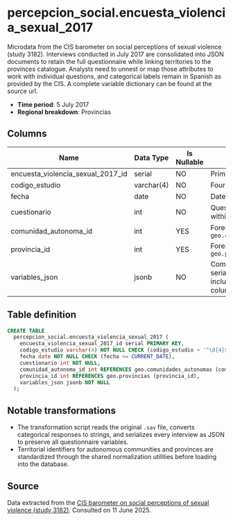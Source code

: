 # percepcion_social.encuesta_violencia_sexual_2017

Microdata from the CIS barometer on social perceptions of sexual violence (study 3182). Interviews conducted in July 2017 are consolidated into JSON documents to retain the full questionnaire while linking territories to the provinces catalogue. Analysts need to unnest or map those attributes to work with individual questions, and categorical labels remain in Spanish as provided by the CIS. A complete variable dictionary can be found at the source url.

- **Time period**: 5 July 2017
- **Regional breakdown**: Provincias

## Columns

| Name | Data Type | Is Nullable | Description |
| --- | --- | --- | --- |
| encuesta_violencia_sexual_2017_id | serial | NO | Primary key |
| codigo_estudio | varchar(4) | NO | Four-digit CIS study code |
| fecha | date | NO | Date of the study |
| cuestionario | int | NO | Questionnaire number within the study |
| comunidad_autonoma_id | int | YES | Foreign key to `geo.comunidades_autonomas` |
| provincia_id | int | YES | Foreign key to `geo.provincias` |
| variables_json | jsonb | NO | Complete survey record serialized as JSON, including all original columns and labels |

## Table definition

```sql
CREATE TABLE
  percepcion_social.encuesta_violencia_sexual_2017 (
    encuesta_violencia_sexual_2017_id serial PRIMARY KEY,
    codigo_estudio varchar(4) NOT NULL CHECK (codigo_estudio ~ '^\d{4}$'),
    fecha date NOT NULL CHECK (fecha <= CURRENT_DATE),
    cuestionario int NOT NULL,
    comunidad_autonoma_id int REFERENCES geo.comunidades_autonomas (comunidad_autonoma_id),
    provincia_id int REFERENCES geo.provincias (provincia_id),
    variables_json jsonb NOT NULL
  );
```

## Notable transformations

- The transformation script reads the original `.sav` file, converts categorical responses to strings, and serializes every interview as JSON to preserve all questionnaire variables.
- Territorial identifiers for autonomous communities and provinces are standardized through the shared normalization utilities before loading into the database.

## Source

Data extracted from the <a href="https://www.cis.es/detalle-ficha-estudio?origen=estudio&idEstudio=14354" target="_blank">CIS barometer on social perceptions of sexual violence (study 3182)</a>.
Consulted on 11 June 2025.
